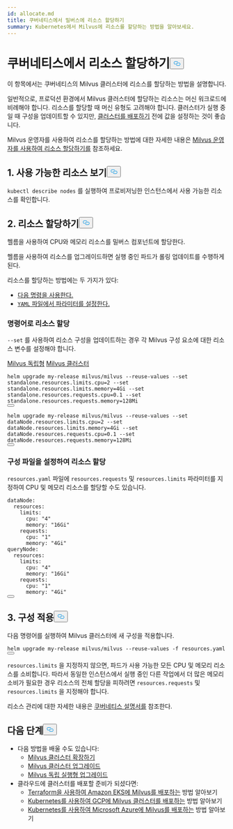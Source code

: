 ```yaml
---
id: allocate.md
title: 쿠버네티스에서 밀버스에 리소스 할당하기
summary: Kubernetes에서 Milvus에 리소스를 할당하는 방법을 알아보세요.
---
```

<h1 id="Allocate-Resources-on-Kubernetes" class="common-anchor-header">쿠버네티스에서 리소스 할당하기<button data-href="#Allocate-Resources-on-Kubernetes" class="anchor-icon" translate="no">
      <svg translate="no"
        aria-hidden="true"
        focusable="false"
        height="20"
        version="1.1"
        viewBox="0 0 16 16"
        width="16"
      >
        <path
          fill="#0092E4"
          fill-rule="evenodd"
          d="M4 9h1v1H4c-1.5 0-3-1.69-3-3.5S2.55 3 4 3h4c1.45 0 3 1.69 3 3.5 0 1.41-.91 2.72-2 3.25V8.59c.58-.45 1-1.27 1-2.09C10 5.22 8.98 4 8 4H4c-.98 0-2 1.22-2 2.5S3 9 4 9zm9-3h-1v1h1c1 0 2 1.22 2 2.5S13.98 12 13 12H9c-.98 0-2-1.22-2-2.5 0-.83.42-1.64 1-2.09V6.25c-1.09.53-2 1.84-2 3.25C6 11.31 7.55 13 9 13h4c1.45 0 3-1.69 3-3.5S14.5 6 13 6z"
        ></path>
      </svg>
    </button></h1><p>이 항목에서는 쿠버네티스의 Milvus 클러스터에 리소스를 할당하는 방법을 설명합니다.</p>
<p>일반적으로, 프로덕션 환경에서 Milvus 클러스터에 할당하는 리소스는 머신 워크로드에 비례해야 합니다. 리소스를 할당할 때 머신 유형도 고려해야 합니다. 클러스터가 실행 중일 때 구성을 업데이트할 수 있지만, <a href="/docs/ko/install_cluster-helm.md">클러스터를 배포하기</a> 전에 값을 설정하는 것이 좋습니다.</p>
<div class="alert note">
<p>Milvus 운영자를 사용하여 리소스를 할당하는 방법에 대한 자세한 내용은 <a href="https://github.com/zilliztech/milvus-operator/blob/main/docs/administration/allocate-resources.md#allocate-resources-with-milvus-operator">Milvus 운영자를 사용하여 리소스 할당하기를</a> 참조하세요.</p>
</div>
<h2 id="1-View-available-resources" class="common-anchor-header">1. 사용 가능한 리소스 보기<button data-href="#1-View-available-resources" class="anchor-icon" translate="no">
      <svg translate="no"
        aria-hidden="true"
        focusable="false"
        height="20"
        version="1.1"
        viewBox="0 0 16 16"
        width="16"
      >
        <path
          fill="#0092E4"
          fill-rule="evenodd"
          d="M4 9h1v1H4c-1.5 0-3-1.69-3-3.5S2.55 3 4 3h4c1.45 0 3 1.69 3 3.5 0 1.41-.91 2.72-2 3.25V8.59c.58-.45 1-1.27 1-2.09C10 5.22 8.98 4 8 4H4c-.98 0-2 1.22-2 2.5S3 9 4 9zm9-3h-1v1h1c1 0 2 1.22 2 2.5S13.98 12 13 12H9c-.98 0-2-1.22-2-2.5 0-.83.42-1.64 1-2.09V6.25c-1.09.53-2 1.84-2 3.25C6 11.31 7.55 13 9 13h4c1.45 0 3-1.69 3-3.5S14.5 6 13 6z"
        ></path>
      </svg>
    </button></h2><p><code translate="no">kubectl describe nodes</code> 를 실행하여 프로비저닝한 인스턴스에서 사용 가능한 리소스를 확인합니다.</p>
<h2 id="2-Allocate-resources" class="common-anchor-header">2. 리소스 할당하기<button data-href="#2-Allocate-resources" class="anchor-icon" translate="no">
      <svg translate="no"
        aria-hidden="true"
        focusable="false"
        height="20"
        version="1.1"
        viewBox="0 0 16 16"
        width="16"
      >
        <path
          fill="#0092E4"
          fill-rule="evenodd"
          d="M4 9h1v1H4c-1.5 0-3-1.69-3-3.5S2.55 3 4 3h4c1.45 0 3 1.69 3 3.5 0 1.41-.91 2.72-2 3.25V8.59c.58-.45 1-1.27 1-2.09C10 5.22 8.98 4 8 4H4c-.98 0-2 1.22-2 2.5S3 9 4 9zm9-3h-1v1h1c1 0 2 1.22 2 2.5S13.98 12 13 12H9c-.98 0-2-1.22-2-2.5 0-.83.42-1.64 1-2.09V6.25c-1.09.53-2 1.84-2 3.25C6 11.31 7.55 13 9 13h4c1.45 0 3-1.69 3-3.5S14.5 6 13 6z"
        ></path>
      </svg>
    </button></h2><p>헬름을 사용하여 CPU와 메모리 리소스를 밀버스 컴포넌트에 할당한다.</p>
<div class="alert note">
헬름을 사용하여 리소스를 업그레이드하면 실행 중인 파드가 롤링 업데이트를 수행하게 된다.</div>
<p>리소스를 할당하는 방법에는 두 가지가 있다:</p>
<ul>
<li><a href="/docs/ko/allocate.md#Allocate-resources-with-commands">다음 명령을 사용한다.</a></li>
<li><a href="/docs/ko/allocate.md#Allocate-resources-by-setting-configuration-file"> <code translate="no">YAML</code> 파일에서 파라미터를 설정한다.</a></li>
</ul>
<h3 id="Allocate-resources-with-commands" class="common-anchor-header">명령어로 리소스 할당</h3><p><code translate="no">--set</code> 를 사용하여 리소스 구성을 업데이트하는 경우 각 Milvus 구성 요소에 대한 리소스 변수를 설정해야 합니다.</p>
<div class="filter">
<a href="#standalone">Milvus 독립형</a> <a href="#cluster">Milvus 클러스터</a></div>
<div class="table-wrapper filter-standalone" markdown="block">
<pre><code translate="no" class="language-Shell">helm upgrade my-release milvus/milvus --reuse-values --<span class="hljs-built_in">set</span> standalone.resources.limits.cpu=2 --<span class="hljs-built_in">set</span> standalone.resources.limits.memory=4Gi --<span class="hljs-built_in">set</span> standalone.resources.requests.cpu=0.1 --<span class="hljs-built_in">set</span> standalone.resources.requests.memory=128Mi
<button class="copy-code-btn"></button></code></pre>
</div>
<div class="table-wrapper filter-cluster" markdown="block">
<pre><code translate="no" class="language-Shell">helm upgrade my-release milvus/milvus --reuse-values --<span class="hljs-built_in">set</span> dataNode.resources.limits.cpu=2 --<span class="hljs-built_in">set</span> dataNode.resources.limits.memory=4Gi --<span class="hljs-built_in">set</span> dataNode.resources.requests.cpu=0.1 --<span class="hljs-built_in">set</span> dataNode.resources.requests.memory=128Mi
<button class="copy-code-btn"></button></code></pre>
</div>
<h3 id="Allocate-resources-by-setting-configuration-file" class="common-anchor-header">구성 파일을 설정하여 리소스 할당</h3><p><code translate="no">resources.yaml</code> 파일에 <code translate="no">resources.requests</code> 및 <code translate="no">resources.limits</code> 파라미터를 지정하여 CPU 및 메모리 리소스를 할당할 수도 있습니다.</p>
<pre><code translate="no" class="language-Yaml"><span class="hljs-attr">dataNode</span>:
  <span class="hljs-attr">resources</span>:
    <span class="hljs-attr">limits</span>:
      <span class="hljs-attr">cpu</span>: <span class="hljs-string">&quot;4&quot;</span>
      <span class="hljs-attr">memory</span>: <span class="hljs-string">&quot;16Gi&quot;</span>
    <span class="hljs-attr">requests</span>:
      <span class="hljs-attr">cpu</span>: <span class="hljs-string">&quot;1&quot;</span>
      <span class="hljs-attr">memory</span>: <span class="hljs-string">&quot;4Gi&quot;</span>
<span class="hljs-attr">queryNode</span>:
  <span class="hljs-attr">resources</span>:
    <span class="hljs-attr">limits</span>:
      <span class="hljs-attr">cpu</span>: <span class="hljs-string">&quot;4&quot;</span>
      <span class="hljs-attr">memory</span>: <span class="hljs-string">&quot;16Gi&quot;</span>
    <span class="hljs-attr">requests</span>:
      <span class="hljs-attr">cpu</span>: <span class="hljs-string">&quot;1&quot;</span>
      <span class="hljs-attr">memory</span>: <span class="hljs-string">&quot;4Gi&quot;</span>
<button class="copy-code-btn"></button></code></pre>
<h2 id="3-Apply-configurations" class="common-anchor-header">3. 구성 적용<button data-href="#3-Apply-configurations" class="anchor-icon" translate="no">
      <svg translate="no"
        aria-hidden="true"
        focusable="false"
        height="20"
        version="1.1"
        viewBox="0 0 16 16"
        width="16"
      >
        <path
          fill="#0092E4"
          fill-rule="evenodd"
          d="M4 9h1v1H4c-1.5 0-3-1.69-3-3.5S2.55 3 4 3h4c1.45 0 3 1.69 3 3.5 0 1.41-.91 2.72-2 3.25V8.59c.58-.45 1-1.27 1-2.09C10 5.22 8.98 4 8 4H4c-.98 0-2 1.22-2 2.5S3 9 4 9zm9-3h-1v1h1c1 0 2 1.22 2 2.5S13.98 12 13 12H9c-.98 0-2-1.22-2-2.5 0-.83.42-1.64 1-2.09V6.25c-1.09.53-2 1.84-2 3.25C6 11.31 7.55 13 9 13h4c1.45 0 3-1.69 3-3.5S14.5 6 13 6z"
        ></path>
      </svg>
    </button></h2><p>다음 명령어를 실행하여 Milvus 클러스터에 새 구성을 적용합니다.</p>
<pre><code translate="no" class="language-Shell">helm upgrade my-release milvus/milvus --reuse-values -f resources.yaml
<button class="copy-code-btn"></button></code></pre>
<div class="alert note">
 <code translate="no">resources.limits</code> 을 지정하지 않으면, 파드가 사용 가능한 모든 CPU 및 메모리 리소스를 소비합니다. 따라서 동일한 인스턴스에서 실행 중인 다른 작업에서 더 많은 메모리 소비가 필요한 경우 리소스의 전체 할당을 피하려면 <code translate="no">resources.requests</code> 및 <code translate="no">resources.limits</code> 을 지정해야 합니다.</div>
<p>리소스 관리에 대한 자세한 내용은 <a href="https://kubernetes.io/docs/concepts/configuration/manage-compute-resources-container/">쿠버네티스 설명서를</a> 참조한다.</p>
<h2 id="Whats-next" class="common-anchor-header">다음 단계<button data-href="#Whats-next" class="anchor-icon" translate="no">
      <svg translate="no"
        aria-hidden="true"
        focusable="false"
        height="20"
        version="1.1"
        viewBox="0 0 16 16"
        width="16"
      >
        <path
          fill="#0092E4"
          fill-rule="evenodd"
          d="M4 9h1v1H4c-1.5 0-3-1.69-3-3.5S2.55 3 4 3h4c1.45 0 3 1.69 3 3.5 0 1.41-.91 2.72-2 3.25V8.59c.58-.45 1-1.27 1-2.09C10 5.22 8.98 4 8 4H4c-.98 0-2 1.22-2 2.5S3 9 4 9zm9-3h-1v1h1c1 0 2 1.22 2 2.5S13.98 12 13 12H9c-.98 0-2-1.22-2-2.5 0-.83.42-1.64 1-2.09V6.25c-1.09.53-2 1.84-2 3.25C6 11.31 7.55 13 9 13h4c1.45 0 3-1.69 3-3.5S14.5 6 13 6z"
        ></path>
      </svg>
    </button></h2><ul>
<li>다음 방법을 배울 수도 있습니다:<ul>
<li><a href="/docs/ko/scaleout.md">Milvus 클러스터 확장하기</a></li>
<li><a href="/docs/ko/upgrade_milvus_cluster-operator.md">Milvus 클러스터 업그레이드</a></li>
<li><a href="/docs/ko/upgrade_milvus_standalone-operator.md">Milvus 독립 실행형 업그레이드</a></li>
</ul></li>
<li>클라우드에 클러스터를 배포할 준비가 되셨다면:<ul>
<li><a href="/docs/ko/eks.md">Terraform을 사용하여 Amazon EKS에 Milvus를 배포하는</a> 방법 알아보기</li>
<li><a href="/docs/ko/gcp.md">Kubernetes를 사용하여 GCP에 Milvus 클러스터를 배포하는</a> 방법 알아보기</li>
<li><a href="/docs/ko/azure.md">Kubernetes를 사용하여 Microsoft Azure에 Milvus를 배포하는</a> 방법 알아보기</li>
</ul></li>
</ul>
